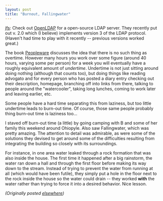 ```yaml
---
layout: post
title: "Burnout, Fallingwater"
---
```




<p><a href="http://www.advogato.org/person/jfs/">jfs</a>:
Check out <a
href="http://www.openldap.org/">OpenLDAP</a> for a
open-source LDAP
server. They recently put out v. 2.0 which (I believe)
implements
version 3 of the LDAP protocol. (Haven't had time to play
with it
recently -- previous versions worked great.)

<p>The book <a
href="http://www1.fatbrain.com/asp/bookinfo/bookinfo.asp?theisbn=0932633439">Peopleware</a>
discusses the idea that there is no such thing as overtime.
However
many hours you work over some figure (around 40 hours,
varying some
per person) for a week you will eventually have a roughly
equivalent amount of
<em>undertime</em>. Undertime is not just sitting around
doing nothing
(although that counts too), but doing things like reading
advogato and
for every person who has posted a diary entry checking out
their
description, homepage, branching off into links from there,
talking to
people around the "watercooler", taking long lunches, coming
to work
later and leaving earlier, etc.

<p>Some people have a hard time separating this from
laziness, but too
little undertime leads to burn-out time. Of course, those
same people
probably thing burn-out time is laziness too...

<p>I staved off burn-out time (a little) by going camping
with B and some of her family this weekend around Ohiopyle. Also saw
Fallingwater, which was pretty amazing. The attention to
detail was admirable, as were some of the solutions they devised to get
around some of the difficulties resulting from integrating the
building so closely with its surroundings.

<p>For instance, in one area water leaked through a rock
formation that was also inside the house. The first time it happened
after a big rainstorm, the water ran down a hall and through the first
floor before making its way down to the stream. Instead of trying
to prevent the water from running at all (which would have been
futile), they simply put a hole in the floor next to the rock inside the
house so the water could drain -- they worked <b>with</b> the water
rather than trying to force it into a desired behavior. Nice lesson.

<p><em>(Originally posted <a href="http://www.advogato.org/person/cwinters/diary.html?start=24">elsewhere</a>)</em></p>


